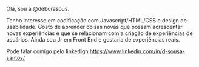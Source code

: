 Olá, sou a @deborasous.

Tenho interesse em codificação com Javascript/HTML/CSS e design de usabilidade.
Gosto de aprender coisas novas que possam acrescentar novas experiências e que se relacionam com a criação de experiências de usuários.
Ainda sou Jr em Front End e gostaria de experiências reais.

Pode falar comigo pelo linkedign https://www.linkedin.com/in/d-sousa-santos/

